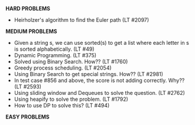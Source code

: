 **HARD PROBLEMS**
- Heirholzer's algorithm to find the Euler path (LT #2097)

**MEDIUM PROBLEMS**
- Given a string s, we can use sorted(s) to get a list where each letter in s is sorted alphabetically. (LT #49)
- Dynamic Programming. (LT #375)
- Solved using Binary Search. How?? (LT #1760)
- Greedy process scheduling. (LT #2054)
- Using Binary Search to get special strings. How?? (LT #2981)
- In test case #856 and above, the score is not adding correctly. Why?? (LT #2593)
- Using sliding window and Dequeues to solve the question. (LT #2762)
- Using heapify to solve the problem. (LT #1792)
- How to use DP to solve this? (LT #494)

**EASY PROBLEMS**
